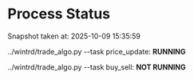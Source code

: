 # Process Status

Snapshot taken at: 2025-10-09 15:35:59

../wintrd/trade_algo.py --task price_update: **RUNNING**

../wintrd/trade_algo.py --task buy_sell: **NOT RUNNING**

